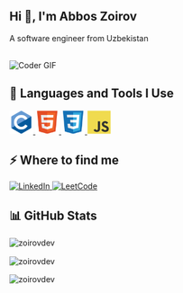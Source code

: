 ## Hi 👋, I'm Abbos Zoirov
A software engineer from Uzbekistan

<br>
<img alt="Coder GIF" height=250 width=350 src="https://miro.medium.com/max/1360/0*7Q3yvSIv_t0ioJ-Z.gif" />

## 🚀 Languages and Tools I Use
<p>
  <a href="https://www.cprogramming.com/" target="_blank">
    <img src="https://raw.githubusercontent.com/devicons/devicon/master/icons/c/c-original.svg" alt="C" width="42" height="42" />
  </a>
  <a href="https://developer.mozilla.org/en-US/docs/Web/HTML" target="_blank">
    <img src="https://raw.githubusercontent.com/devicons/devicon/master/icons/html5/html5-original.svg" alt="HTML" width="42" height="42" />
  </a>
  <a href="https://developer.mozilla.org/en-US/docs/Web/CSS" target="_blank">
    <img src="https://raw.githubusercontent.com/devicons/devicon/master/icons/css3/css3-original.svg" alt="CSS" width="42" height="42" />
  </a>
  <a href="https://www.javascript.com/" target="_blank">
    <img src="https://raw.githubusercontent.com/devicons/devicon/master/icons/javascript/javascript-original.svg" alt="JavaScript" width="42" height="42" />
  </a>
</p>

## ⚡️ Where to find me
<p>
  <a href="https://www.linkedin.com/in/dotnetbuilt" target="_blank">
    <img src="https://img.shields.io/badge/-LinkedIn-%230077B5?style=for-the-badge&logo=linkedin&logoColor=white" alt="LinkedIn" />
  </a>
  <a href="https://leetcode.com/zoirov1/" target="_blank">
    <img src="https://img.shields.io/badge/LeetCode-000?style=for-the-badge&logo=LeetCode&logoColor=yellow" alt="LeetCode" />
  </a>
</p>

## 📊 GitHub Stats
<p>
  <img align="center" src="https://github-profile-summary-cards.vercel.app/api/cards/profile-details?username=zoirovdev&theme=github" alt="zoirovdev" />
</p>
<p>
  <img align="center" src="https://github-profile-summary-cards.vercel.app/api/cards/repos-per-language?username=zoirovdev&theme=github" alt="zoirovdev" />
</p>
<p>
  <img align="center" src="https://github-profile-summary-cards.vercel.app/api/cards/most-commit-language?username=zoirovdev&theme=github" alt="zoirovdev" />
</p>
